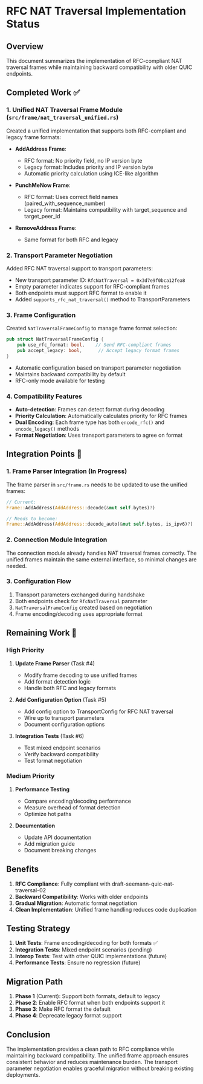 # RFC NAT Traversal Implementation Status

## Overview

This document summarizes the implementation of RFC-compliant NAT traversal frames while maintaining backward compatibility with older QUIC endpoints.

## Completed Work ✅

### 1. Unified NAT Traversal Frame Module (`src/frame/nat_traversal_unified.rs`)

Created a unified implementation that supports both RFC-compliant and legacy frame formats:

- **AddAddress Frame**:
  - RFC format: No priority field, no IP version byte
  - Legacy format: Includes priority and IP version byte
  - Automatic priority calculation using ICE-like algorithm
  
- **PunchMeNow Frame**:
  - RFC format: Uses correct field names (paired_with_sequence_number)
  - Legacy format: Maintains compatibility with target_sequence and target_peer_id
  
- **RemoveAddress Frame**:
  - Same format for both RFC and legacy

### 2. Transport Parameter Negotiation

Added RFC NAT traversal support to transport parameters:

- New transport parameter ID: `RfcNatTraversal = 0x3d7e9f0bca12fea8`
- Empty parameter indicates support for RFC-compliant frames
- Both endpoints must support RFC format to enable it
- Added `supports_rfc_nat_traversal()` method to TransportParameters

### 3. Frame Configuration

Created `NatTraversalFrameConfig` to manage frame format selection:

```rust
pub struct NatTraversalFrameConfig {
    pub use_rfc_format: bool,    // Send RFC-compliant frames
    pub accept_legacy: bool,      // Accept legacy format frames
}
```

- Automatic configuration based on transport parameter negotiation
- Maintains backward compatibility by default
- RFC-only mode available for testing

### 4. Compatibility Features

- **Auto-detection**: Frames can detect format during decoding
- **Priority Calculation**: Automatically calculates priority for RFC frames
- **Dual Encoding**: Each frame type has both `encode_rfc()` and `encode_legacy()` methods
- **Format Negotiation**: Uses transport parameters to agree on format

## Integration Points 🔧

### 1. Frame Parser Integration (In Progress)

The frame parser in `src/frame.rs` needs to be updated to use the unified frames:

```rust
// Current:
Frame::AddAddress(AddAddress::decode(&mut self.bytes)?)

// Needs to become:
Frame::AddAddress(AddAddress::decode_auto(&mut self.bytes, is_ipv6)?)
```

### 2. Connection Module Integration

The connection module already handles NAT traversal frames correctly. The unified frames maintain the same external interface, so minimal changes are needed.

### 3. Configuration Flow

1. Transport parameters exchanged during handshake
2. Both endpoints check for `RfcNatTraversal` parameter
3. `NatTraversalFrameConfig` created based on negotiation
4. Frame encoding/decoding uses appropriate format

## Remaining Work 🚧

### High Priority

1. **Update Frame Parser** (Task #4)
   - Modify frame decoding to use unified frames
   - Add format detection logic
   - Handle both RFC and legacy formats

2. **Add Configuration Option** (Task #5)
   - Add config option to TransportConfig for RFC NAT traversal
   - Wire up to transport parameters
   - Document configuration options

3. **Integration Tests** (Task #6)
   - Test mixed endpoint scenarios
   - Verify backward compatibility
   - Test format negotiation

### Medium Priority

1. **Performance Testing**
   - Compare encoding/decoding performance
   - Measure overhead of format detection
   - Optimize hot paths

2. **Documentation**
   - Update API documentation
   - Add migration guide
   - Document breaking changes

## Benefits

1. **RFC Compliance**: Fully compliant with draft-seemann-quic-nat-traversal-02
2. **Backward Compatibility**: Works with older endpoints
3. **Gradual Migration**: Automatic format negotiation
4. **Clean Implementation**: Unified frame handling reduces code duplication

## Testing Strategy

1. **Unit Tests**: Frame encoding/decoding for both formats ✅
2. **Integration Tests**: Mixed endpoint scenarios (pending)
3. **Interop Tests**: Test with other QUIC implementations (future)
4. **Performance Tests**: Ensure no regression (future)

## Migration Path

1. **Phase 1** (Current): Support both formats, default to legacy
2. **Phase 2**: Enable RFC format when both endpoints support it
3. **Phase 3**: Make RFC format the default
4. **Phase 4**: Deprecate legacy format support

## Conclusion

The implementation provides a clean path to RFC compliance while maintaining backward compatibility. The unified frame approach ensures consistent behavior and reduces maintenance burden. The transport parameter negotiation enables graceful migration without breaking existing deployments.